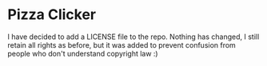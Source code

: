 # Pizza Clicker

I have decided to add a LICENSE file to the repo. Nothing has changed, I still retain all rights as before, but it was added to prevent confusion from people who don't understand copyright law :)
